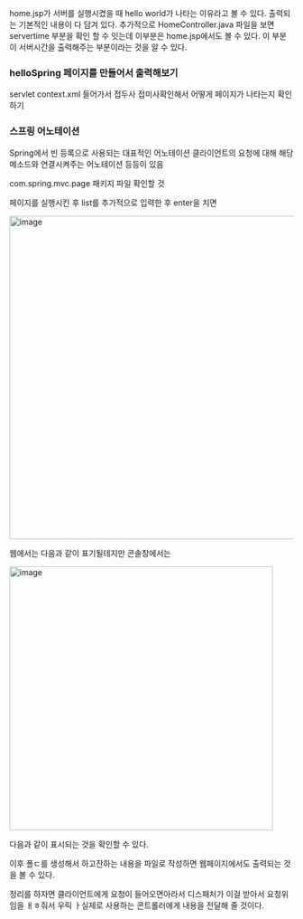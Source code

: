 
home.jsp가 서버를 실행시켰을 때 hello world가 나타는 이유라고 볼 수 있다.
출력되는 기본적인 내용이 다 담겨 있다.
추가적으로 HomeController.java 파일을 보면 servertime 부분을 확인 할 수 잇는데 이부분은 home.jsp에서도 볼 수 있다.
이 부분이 서버시간을 출력해주는 부분이라는 것을 알 수 있다.

<h3>helloSpring 페이지를 만들어서 출력해보기</h3>
servlet context.xml 들어가서 접두사 접미사확인해서 어떻게 페이지가 나타는지 확인하기

<h3>스프링 어노테이션</h3>
Spring에서 빈 등록으로 사용되는 대표적인 어노테이션
클라이언트의 요청에 대해 해당 메소드와 연결시켜주는 어노테이션
 등등이 있음

com.spring.mvc.page 패키지 파일 확인할 것

페이지를 실행시킨 후 list를 추가적으로 입력한 후 enter을 치면

<img width="572" alt="image" src="https://github.com/orieasy1/study-programming-language/assets/129071350/7cae7a0f-c703-4674-9c9e-d16010e6bdc6">

웹에서는 다음과 같이 표기될테지만 콘솔창에서는 

<img width="467" alt="image" src="https://github.com/orieasy1/study-programming-language/assets/129071350/36a4a312-66be-47aa-87b3-68cf20255694">

다음과 같이 표시되는 것을 확인할 수 있다.

이후 폴ㄷ를 생성해서 하고잔하는 내용을 파일로 작성하면 웹페이지에서도 출력되는 것을 볼 수 있다.

정리를 하자면 클라이언트에게 요청이 들어오면아라서 디스패처가 이걸 받아서 요청위임을 ㅐㅎ줘서 우릭 ㅏ실제로 사용하는 콘트롤러에게 내용을 전달해 줄 것이다.
